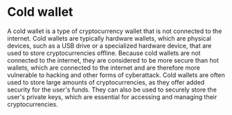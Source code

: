 # Cold wallet

A cold wallet is a type of cryptocurrency wallet that is not connected to the internet. Cold wallets are typically hardware wallets, which are physical devices, such as a USB drive or a specialized hardware device, that are used to store cryptocurrencies offline. Because cold wallets are not connected to the internet, they are considered to be more secure than hot wallets, which are connected to the internet and are therefore more vulnerable to hacking and other forms of cyberattack. Cold wallets are often used to store large amounts of cryptocurrencies, as they offer added security for the user's funds. They can also be used to securely store the user's private keys, which are essential for accessing and managing their cryptocurrencies.
